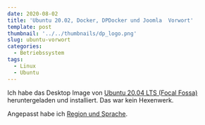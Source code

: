 ```yaml
---
date: 2020-08-02
title: 'Ubuntu 20.02, Docker, DPDocker und Joomla  Vorwort'
template: post
thumbnail: '../../thumbnails/dp_logo.png'
slug: ubuntu-vorwort
categories:
  - Betriebssystem
tags:
  - Linux
  - Ubuntu
---
```


Ich habe das Desktop Image von [Ubuntu 20.04 LTS (Focal Fossa)](https://releases.ubuntu.com/20.04/) heruntergeladen und installiert. Das war kein Hexenwerk.

Angepasst habe ich [Region und Sprache](https://help.ubuntu.com/stable/ubuntu-help/prefs-language.html.de).
